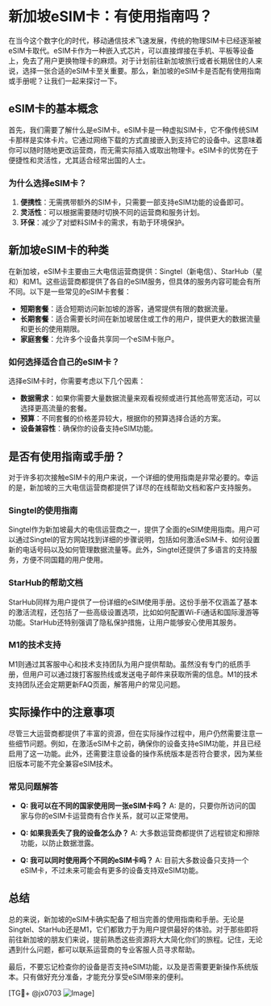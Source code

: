 # 新加坡eSIM卡：有使用指南吗？

在当今这个数字化的时代，移动通信技术飞速发展，传统的物理SIM卡已经逐渐被eSIM卡取代。eSIM卡作为一种嵌入式芯片，可以直接焊接在手机、平板等设备上，免去了用户更换物理卡的麻烦。对于计划前往新加坡旅行或者长期居住的人来说，选择一张合适的eSIM卡至关重要。那么，新加坡的eSIM卡是否配有使用指南或手册呢？让我们一起来探讨一下。

## eSIM卡的基本概念

首先，我们需要了解什么是eSIM卡。eSIM卡是一种虚拟SIM卡，它不像传统SIM卡那样是实体卡片。它通过网络下载的方式直接嵌入到支持它的设备中。这意味着你可以随时随地更改运营商，而无需实际插入或取出物理卡。eSIM卡的优势在于便捷性和灵活性，尤其适合经常出国的人士。

### 为什么选择eSIM卡？

1. **便携性**：无需携带额外的SIM卡，只需要一部支持eSIM功能的设备即可。
2. **灵活性**：可以根据需要随时切换不同的运营商和服务计划。
3. **环保**：减少了对塑料SIM卡的需求，有助于环境保护。

## 新加坡eSIM卡的种类

在新加坡，eSIM卡主要由三大电信运营商提供：Singtel（新电信）、StarHub（星和）和M1。这些运营商都提供了各自的eSIM服务，但具体的服务内容可能会有所不同。以下是一些常见的eSIM卡套餐：

- **短期套餐**：适合短期访问新加坡的游客，通常提供有限的数据流量。
- **长期套餐**：适合需要长时间在新加坡居住或工作的用户，提供更大的数据流量和更长的使用期限。
- **家庭套餐**：允许多个设备共享同一个eSIM卡账户。

### 如何选择适合自己的eSIM卡？

选择eSIM卡时，你需要考虑以下几个因素：
- **数据需求**：如果你需要大量数据流量来观看视频或进行其他高带宽活动，可以选择更高流量的套餐。
- **预算**：不同套餐的价格差异较大，根据你的预算选择合适的方案。
- **设备兼容性**：确保你的设备支持eSIM功能。

## 是否有使用指南或手册？

对于许多初次接触eSIM卡的用户来说，一个详细的使用指南是非常必要的。幸运的是，新加坡的三大电信运营商都提供了详尽的在线帮助文档和客户支持服务。

### Singtel的使用指南

Singtel作为新加坡最大的电信运营商之一，提供了全面的eSIM使用指南。用户可以通过Singtel的官方网站找到详细的步骤说明，包括如何激活eSIM卡、如何设置新的电话号码以及如何管理数据流量等。此外，Singtel还提供了多语言的支持服务，方便不同国籍的用户使用。

### StarHub的帮助文档

StarHub同样为用户提供了一份详细的eSIM使用手册。这份手册不仅涵盖了基本的激活流程，还包括了一些高级设置选项，比如如何配置Wi-Fi通话和国际漫游等功能。StarHub还特别强调了隐私保护措施，让用户能够安心使用其服务。

### M1的技术支持

M1则通过其客服中心和技术支持团队为用户提供帮助。虽然没有专门的纸质手册，但用户可以通过拨打客服热线或发送电子邮件来获取所需的信息。M1的技术支持团队还会定期更新FAQ页面，解答用户的常见问题。

## 实际操作中的注意事项

尽管三大运营商都提供了丰富的资源，但在实际操作过程中，用户仍然需要注意一些细节问题。例如，在激活eSIM卡之前，确保你的设备支持eSIM功能，并且已经启用了这一功能。此外，还需要注意设备的操作系统版本是否符合要求，因为某些旧版本可能不完全兼容eSIM技术。

### 常见问题解答

- **Q: 我可以在不同的国家使用同一张eSIM卡吗？**
  A: 是的，只要你所访问的国家与你的eSIM卡运营商有合作关系，就可以正常使用。

- **Q: 如果我丢失了我的设备怎么办？**
  A: 大多数运营商都提供了远程锁定和擦除功能，以防止数据泄露。

- **Q: 我可以同时使用两个不同的eSIM卡吗？**
  A: 目前大多数设备只支持一个eSIM卡，不过未来可能会有更多的设备支持双eSIM功能。

## 总结

总的来说，新加坡的eSIM卡确实配备了相当完善的使用指南和手册。无论是Singtel、StarHub还是M1，它们都致力于为用户提供最好的体验。对于那些即将前往新加坡的朋友们来说，提前熟悉这些资源将大大简化你们的旅程。记住，无论遇到什么问题，都可以联系运营商的专业客服人员寻求帮助。

最后，不要忘记检查你的设备是否支持eSIM功能，以及是否需要更新操作系统版本。只有做好充分准备，才能充分享受eSIM带来的便利。

[TG💪+ @jx0703 ![Image](https://github.com/user-attachments/assets/dbca1d08-cadb-493c-b0ec-ad6f7a83f270)]